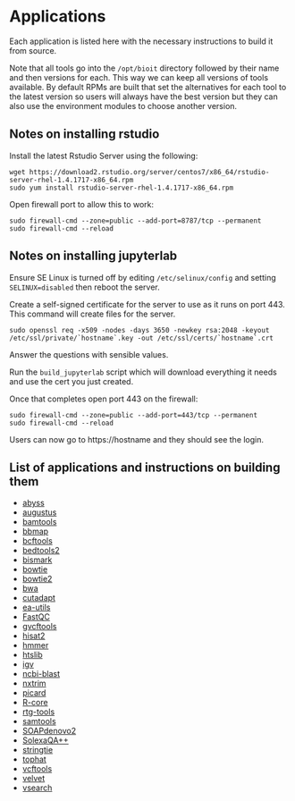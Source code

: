 # Applications

Each application is listed here with the necessary instructions to build it from source.

Note that all tools go into the `/opt/bioit` directory followed by their name and then versions for each. This way we can keep all versions of tools available. By default RPMs are built that set the alternatives for each tool to the latest version so users will always have the best version but they can also use the environment modules to choose another version.

## Notes on installing rstudio

Install the latest Rstudio Server using the following:

    wget https://download2.rstudio.org/server/centos7/x86_64/rstudio-server-rhel-1.4.1717-x86_64.rpm
    sudo yum install rstudio-server-rhel-1.4.1717-x86_64.rpm

Open firewall port to allow this to work:

    sudo firewall-cmd --zone=public --add-port=8787/tcp --permanent
    sudo firewall-cmd --reload

## Notes on installing jupyterlab

Ensure SE Linux is turned off by editing `/etc/selinux/config` and setting `SELINUX=disabled` then reboot the server.

Create a self-signed certificate for the server to use as it runs on port 443. This command will create files for the server.

    sudo openssl req -x509 -nodes -days 3650 -newkey rsa:2048 -keyout /etc/ssl/private/`hostname`.key -out /etc/ssl/certs/`hostname`.crt

Answer the questions with sensible values.

Run the `build_jupyterlab` script which will download everything it needs and use the cert you just created.

Once that completes open port 443 on the firewall:

    sudo firewall-cmd --zone=public --add-port=443/tcp --permanent
    sudo firewall-cmd --reload

Users can now go to https://hostname and they should see the login.

## List of applications and instructions on building them

* [abyss](abyss.md)
* [augustus](augustus.md)
* [bamtools](bamtools.md)
* [bbmap](bbmap.md)
* [bcftools](bcftools.md)
* [bedtools2](bedtools2.md)
* [bismark](bismark.md)
* [bowtie](bowtie.md)
* [bowtie2](bowtie2.md)
* [bwa](bwa.md)
* [cutadapt](cutadapt.md)
* [ea-utils](ea-utils.md)
* [FastQC](FastQC.md)
* [gvcftools](gvcftools.md)
* [hisat2](hisat2.md)
* [hmmer](hmmer.md)
* [htslib](htslib.md)
* [igv](igv.md)
* [ncbi-blast](ncbi-blast.md)
* [nxtrim](nxtrim.md)
* [picard](picard.md)
* [R-core](R-core.md)
* [rtg-tools](rtg-tools.md)
* [samtools](samtools.md)
* [SOAPdenovo2](SOAPdenovo2.md)
* [SolexaQA++](SolexaQA.md)
* [stringtie](stringtie.md)
* [tophat](tophat.md)
* [vcftools](vcftools.md)
* [velvet](velvet.md)
* [vsearch](vsearch.md)

